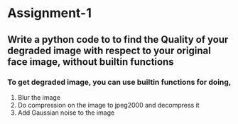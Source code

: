 # Assignment-1

## Write a python code to to find the Quality of your degraded image with respect to your original face image, without builtin functions

### To get degraded image, you can use builtin functions for doing,
1. Blur the image
2. Do compression on the image to jpeg2000 and decompress it
3. Add Gaussian noise to the image